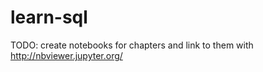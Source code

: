 # learn-sql


TODO: create notebooks for chapters and link to them with http://nbviewer.jupyter.org/
